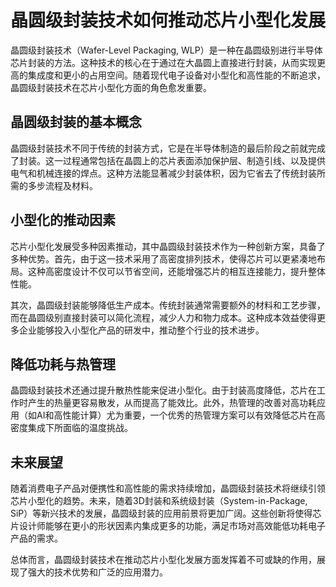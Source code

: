 # 晶圆级封装技术如何推动芯片小型化发展

晶圆级封装技术（Wafer-Level Packaging, WLP）是一种在晶圆级别进行半导体芯片封装的方法。这种技术的核心在于通过在大晶圆上直接进行封装，从而实现更高的集成度和更小的占用空间。随着现代电子设备对小型化和高性能的不断追求，晶圆级封装技术在芯片小型化方面的角色愈发重要。

## 晶圆级封装的基本概念

晶圆级封装技术不同于传统的封装方式，它是在半导体制造的最后阶段之前就完成了封装。这一过程通常包括在晶圆上的芯片表面添加保护层、制造引线、以及提供电气和机械连接的焊点。这种方法能显著减少封装体积，因为它省去了传统封装所需的多步流程及材料。

## 小型化的推动因素

芯片小型化发展受多种因素推动，其中晶圆级封装技术作为一种创新方案，具备了多种优势。首先，由于这一技术采用了高密度排列技术，使得芯片可以更紧凑地布局。这种高密度设计不仅可以节省空间，还能增强芯片的相互连接能力，提升整体性能。

其次，晶圆级封装能够降低生产成本。传统封装通常需要额外的材料和工艺步骤，而在晶圆级别直接封装可以简化流程，减少人力和物力成本。这种成本效益使得更多企业能够投入小型化产品的研发中，推动整个行业的技术进步。

## 降低功耗与热管理

晶圆级封装技术还通过提升散热性能来促进小型化。由于封装高度降低，芯片在工作时产生的热量更容易散发，从而提高了能效比。此外，热管理的改善对高功耗应用（如AI和高性能计算）尤为重要，一个优秀的热管理方案可以有效降低芯片在高密度集成下所面临的温度挑战。

## 未来展望

随着消费电子产品对便携性和高性能的需求持续增加，晶圆级封装技术将继续引领芯片小型化的趋势。未来，随着3D封装和系统级封装（System-in-Package, SiP）等新兴技术的发展，晶圆级封装的应用前景将更加广阔。这些创新将使得芯片设计师能够在更小的形状因素内集成更多的功能，满足市场对高效能低功耗电子产品的需求。

总体而言，晶圆级封装技术在推动芯片小型化发展方面发挥着不可或缺的作用，展现了强大的技术优势和广泛的应用潜力。